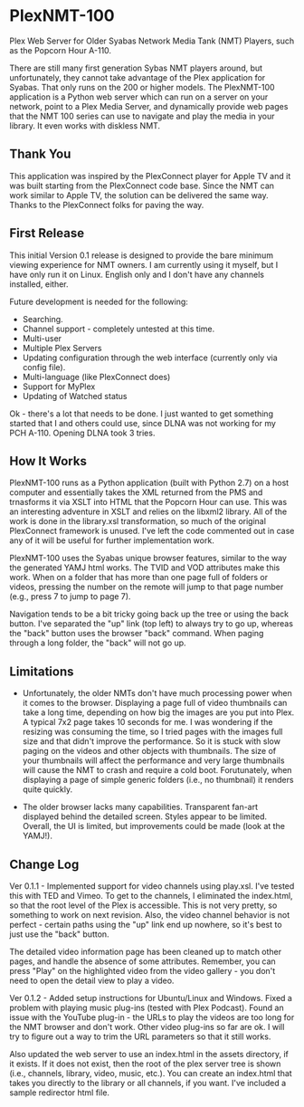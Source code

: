 PlexNMT-100
===========

Plex Web Server for Older Syabas Network Media Tank (NMT) Players, such as the Popcorn Hour A-110.

There are still many first generation Sybas NMT players around, but unfortunately, they cannot take advantage of the Plex application for Syabas.  That only runs on the 200 or higher models.  The PlexNMT-100 application is a Python web server which can run on a server on your network, point to a Plex Media Server, and dynamically provide web pages that the NMT 100 series can use to navigate and play the media in your library.  It even works with diskless NMT.

Thank You
---------

This application was inspired by the PlexConnect player for Apple TV and it was built starting from the PlexConnect code base.  Since the NMT can work similar to Apple TV, the solution can be delivered the same way.  Thanks to the PlexConnect folks for paving the way.

First Release
-------------

This initial Version 0.1 release is designed to provide the bare minimum viewing experience for NMT owners.  I am currently using it myself, but I have only run it on Linux.  English only and I don't have any channels installed, either.

Future development is needed for the following:
* Searching.
* Channel support - completely untested at this time.
* Multi-user
* Multiple Plex Servers
* Updating configuration through the web interface (currently only via config file).
* Multi-language (like PlexConnect does)
* Support for MyPlex
* Updating of Watched status

Ok - there's a lot that needs to be done.  I just wanted to get something started that I and others could use, since DLNA was not working for my PCH A-110.  Opening DLNA took 3 tries.

How It Works
------------

PlexNMT-100 runs as a Python application (built with Python 2.7) on a host computer and essentially takes the XML returned from the PMS and trnasforms it via XSLT into HTML that the Popcorn Hour can use.  This was an interesting adventure in XSLT and relies on the libxml2 library.  All of the work is done in the library.xsl transformation, so much of the original PlexConnect framework is unused.  I've left the code commented out in case any of it will be useful for further implementation work.

PlexNMT-100 uses the Syabas unique browser features, similar to the way the generated YAMJ html works.  The TVID and VOD attributes make this work.  When on a folder that has more than one page full of folders or videos, pressing the number on the remote will jump to that page number (e.g., press 7 to jump to page 7).

Navigation tends to be a bit tricky going back up the tree or using the back button.  I've separated the "up" link (top left) to always try to go up, whereas the "back" button uses the browser "back" command.  When paging through a long folder, the "back" will not go up.

Limitations
-----------

* Unfortunately, the older NMTs don't have much processing power when it comes to the browser.  Displaying a page full of video thumbnails can take a long time, depending on how big the images are you put into Plex.  A typical 7x2 page takes 10 seconds for me.  I was wondering if the resizing was consuming the time, so I tried pages with the images full size and that didn't improve the performance.  So it is stuck with slow paging on the videos and other objects with thumbnails. The size of your thumbnails will affect the performance and very large thumbnails will cause the NMT to crash and require a cold boot. Forutunately, when displaying a page of simple generic folders (i.e., no thumbnail) it renders quite quickly.

* The older browser lacks many capabilities.  Transparent fan-art displayed behind the detailed screen. Styles appear to be limited.  Overall, the UI is limited, but improvements could be made (look at the YAMJ!).

Change Log
----------

Ver 0.1.1 - Implemented support for video channels using play.xsl.  I've tested this with TED and Vimeo.  To get to the channels, I eliminated the index.html, so that the root level of the Plex is accessible.  This is not very pretty, so something to work on next revision.  Also, the video channel behavior is not perfect - certain paths using the "up" link end up nowhere, so it's best to just use the "back" button.  

The detailed video information page has been cleaned up to match other pages, and handle the absence of some attributes.  Remember, you can press "Play" on the highlighted video from the video gallery - you don't need to open the detail view to play a video.

Ver 0.1.2 - Added setup instructions for Ubuntu/Linux and Windows.  Fixed a problem with playing music plug-ins (tested with Plex Podcast).  Found an issue with the YouTube plug-in - the URLs to play the videos are too long for the NMT browser and don't work.  Other video plug-ins so far are ok.  I will try to figure out a way to trim the URL parameters so that it still works.

Also updated the web server to use an index.html in the assets directory, if it exists.  If it does not exist, then the root of the plex server tree is shown (i.e., channels, library, video, music, etc.).  You can create an index.html that takes you directly to the library or all channels, if you want.  I've included a sample redirector html file.

